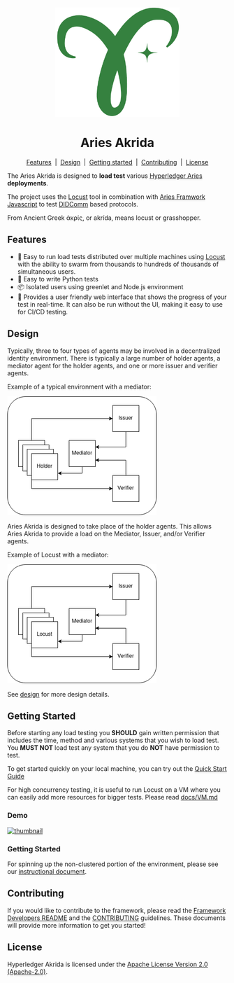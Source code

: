 <p align="center">
  <br />
  <img
    alt="Hyperledger Aries logo"
    src="https://raw.githubusercontent.com/hyperledger/aries-framework-javascript/aa31131825e3331dc93694bc58414d955dcb1129/images/aries-logo.png"
    height="250px"
  />
</p>

<h1 align="center"><b>Aries Akrida</b></h1>

<p align="center">
  <a href="#features">Features</a> &nbsp;|&nbsp;
  <a href="#design">Design</a> &nbsp;|&nbsp;
  <a href="#getting-started">Getting started</a> &nbsp;|&nbsp;
  <a href="#contributing">Contributing</a> &nbsp;|&nbsp;
  <a href="#license">License</a> 
</p>

The Aries Akrida is designed to **load test** various [Hyperledger Aries](https://www.hyperledger.org/projects/aries) **deployments**.

The project uses the [Locust](https://locust.io/) tool in combination with [Aries Framwork Javascript](https://github.com/hyperledger/aries-framework-javascript) to test [DIDComm](https://decentralized-id.com/projects/decentralized-identity-foundation/did-communications/) based protocols. 

From Ancient Greek ἀκρίς, or akrída, means locust or grasshopper.

## Features

- 🦗 Easy to run load tests distributed over multiple machines using [Locust](https://locust.io/) with the ability to swarm from thousands to hundreds of thousands of simultaneous users.
- 🐍 Easy to write Python tests
- 📦️ Isolated users using greenlet and Node.js environment
- 📃 Provides a user friendly web interface that shows the progress of your test in real-time. It can also be run without the UI, making it easy to use for CI/CD testing.

## Design 

Typically, three to four types of agents may be involved in a decentralized identity environment. There is typically a large number of holder agents, a mediator agent for the holder agents, and one or more issuer and verifier agents.

Example of a typical environment with a mediator:

![Typical environment with a mediator](./docs/images/holdermediatorissuer.png)

Aries Akrida is designed to take place of the holder agents. This allows Aries Akrida to provide a load on the Mediator, Issuer, and/or Verifier agents.

Example of Locust with a mediator:

![Locust with a mediator](./docs/images/locustmediatorissuer.png)

See [design](./docs/DESIGN.md) for more design details.

## Getting Started

Before starting any load testing you **SHOULD** gain written permission that includes the time, method and various systems that you wish to load test. You **MUST NOT** load test any system that you do **NOT** have permission to test.

To get started quickly on your local machine, you can try out the [Quick Start Guide](./docs/QUICKSTART.md)

For high concurrency testing, it is useful to run Locust on a VM where you can easily add more resources for bigger tests. Please read [docs/VM.md](./docs/VM.md)

### Demo

<a href="https://www.youtube.com/watch?v=j_zva1CQ15U">
  <img width="1680" alt="thumbnail" src="https://github.com/anwalker293/aries-akrida/assets/87383822/b7362a0c-ddfa-440a-98e2-2f8fb78636df" />
</a>






### Getting Started

For spinning up the non-clustered portion of the environment, please see our [instructional document](./docs/NONCLUSTERED.md).

## Contributing

If you would like to contribute to the framework, please read the [Framework Developers README](/DEVREADME.md) and the [CONTRIBUTING](/CONTRIBUTING.md) guidelines. These documents will provide more information to get you started!

## License

Hyperledger Akrida is licensed under the [Apache License Version 2.0 (Apache-2.0)](/LICENSE).
